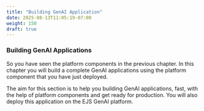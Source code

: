 ```yaml
---
title: "Building GenAI Application"
date: 2025-08-13T11:05:19-07:00
weight: 150
draft: true
---
```


### Building GenAI Applications

So you have seen the platform components in the previous chapter. In this chapter you will build a complete GenAI applications using the platform component that you have just deployed.

The aim for this section is to help you building GenAI applications, fast, with the help of platform components and get ready for production. You will also deploy this application on the EJS GenAI platform.

